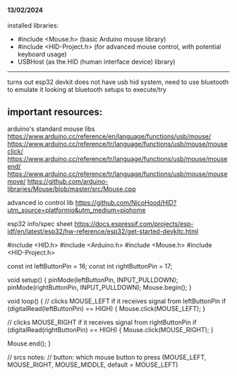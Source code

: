 #### 13/02/2024

installed libraries:

- #include <Mouse.h> (basic Arduino mouse library)
- #include <HID-Project.h> (for advanced mouse control, with potential keyboard usage)
- USBHost (as the HID (human interface device) library)

---

turns out esp32 devkit does not have usb hid system, need to use bluetooth to emulate it
looking at bluetooth setups to execute/try

## important resources:

arduino's standard mouse libs
https://www.arduino.cc/reference/en/language/functions/usb/mouse/
https://www.arduino.cc/reference/tr/language/functions/usb/mouse/mouseclick/
https://www.arduino.cc/reference/tr/language/functions/usb/mouse/mouseend/
https://www.arduino.cc/reference/tr/language/functions/usb/mouse/mousemove/
https://github.com/arduino-libraries/Mouse/blob/master/src/Mouse.cpp

advanced io control lib
https://github.com/NicoHood/HID?utm_source=platformio&utm_medium=piohome

esp32 info/spec sheet
https://docs.espressif.com/projects/esp-idf/en/latest/esp32/hw-reference/esp32/get-started-devkitc.html

#include <HID.h>
#include <Arduino.h>
#include <Mouse.h>
#include <HID-Project.h>

const int leftButtonPin = 16;
const int rightButtonPin = 17;

void setup()
{
pinMode(leftButtonPin, INPUT_PULLDOWN);
pinMode(rightButtonPin, INPUT_PULLDOWN);
Mouse.begin();
}

void loop()
{
// clicks MOUSE_LEFT if it receives signal from leftButtonPin
if (digitalRead(leftButtonPin) == HIGH)
{
Mouse.click(MOUSE_LEFT);
}

// clicks MOUSE_RIGHT if it receives signal from rightButtonPin
if (digitalRead(rightButtonPin) == HIGH)
{
Mouse.click(MOUSE_RIGHT);
}

Mouse.end();
}

// srcs notes:
// button: which mouse button to press (MOUSE_LEFT, MOUSE_RIGHT, MOUSE_MIDDLE, default = MOUSE_LEFT)
